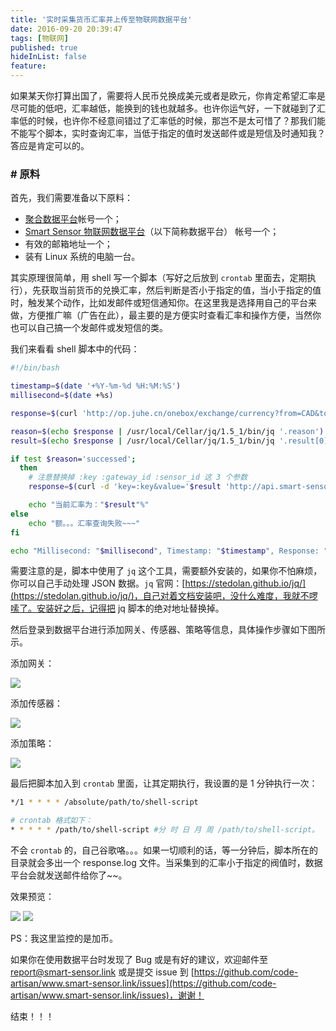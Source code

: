 ```yaml
---
title: '实时采集货币汇率并上传至物联网数据平台'
date: 2016-09-20 20:39:47
tags: [物联网]
published: true
hideInList: false
feature: 
---
```


如果某天你打算出国了，需要将人民币兑换成美元或者是欧元，你肯定希望汇率是尽可能的低吧，汇率越低，能换到的钱也就越多。也许你运气好，一下就碰到了汇率低的时候，也许你不经意间错过了汇率低的时候，那岂不是太可惜了？那我们能不能写个脚本，实时查询汇率，当低于指定的值时发送邮件或是短信及时通知我？答应是肯定可以的。

<!-- more -->

### # 原料

首先，我们需要准备以下原料：
- [聚合数据平台](https://www.juhe.cn/)帐号一个；
- [Smart Sensor 物联网数据平台](https://www.smart-sensor.link/auth/sign-up)（以下简称数据平台） 帐号一个；
- 有效的邮箱地址一个；
- 装有 Linux 系统的电脑一台。

其实原理很简单，用 shell 写一个脚本（写好之后放到 `crontab` 里面去，定期执行），先获取当前货币的兑换汇率，然后判断是否小于指定的值，当小于指定的值时，触发某个动作，比如发邮件或短信通知你。在这里我是选择用自己的平台来做，方便推广嘛（广告在此），最主要的是方便实时查看汇率和操作方便，当然你也可以自己搞一个发邮件或发短信的类。

我们来看看 shell 脚本中的代码：
```bash
#!/bin/bash

timestamp=$(date '+%Y-%m-%d %H:%M:%S')
millisecond=$(date +%s)

response=$(curl 'http://op.juhe.cn/onebox/exchange/currency?from=CAD&to=CNY&key=:key') # 替换为你自己的KEY

reason=$(echo $response | /usr/local/Cellar/jq/1.5_1/bin/jq '.reason') # 替换为你本机 jq 脚本的绝对地址
result=$(echo $response | /usr/local/Cellar/jq/1.5_1/bin/jq '.result[0].exchange') # 替换为你本机 jq 脚本的绝对地址

if test $reason='successed';
  then
    # 注意替换掉 :key :gateway_id :sensor_id 这 3 个参数
    response=$(curl -d 'key=:key&value='$result 'http://api.smart-sensor.link/v1/gateway/:gateway_id/sensor/:sensor_id/append')

    echo "当前汇率为："$result"%"
else
    echo "额。。。汇率查询失败~~~"
fi

echo "Millisecond: "$millisecond", Timestamp: "$timestamp", Response: "$response >> response.log # 写入到日志
```

需要注意的是，脚本中使用了 `jq` 这个工具，需要额外安装的，如果你不怕麻烦，你可以自己手动处理 JSON 数据。`jq` 官网：[https://stedolan.github.io/jq/](https://stedolan.github.io/jq/)，自己对着文档安装吧，没什么难度，我就不啰嗦了。安装好之后，记得把 jq 脚本的绝对地址替换掉。

然后登录到数据平台进行添加网关、传感器、策略等信息，具体操作步骤如下图所示。

添加网关：
<div class="text-center"><img src="http://o8ciju3cb.bkt.clouddn.com/BF26D631-9CE8-4DFC-8C59-9FAB882E760A.png?e=1493720917&token=wJr8a_CVH-3dirDXIb1Vm09q-fdVPkuA0X1IpEI2:O3IJ7sJ2Xjx_8fIeaKOlh0h2vFc" /></div>

添加传感器：
<div class="text-center"><img src="http://o8ciju3cb.bkt.clouddn.com/A5F4C129-D0B0-4FF8-8E76-D83034738F55.png?e=1493720917&token=wJr8a_CVH-3dirDXIb1Vm09q-fdVPkuA0X1IpEI2:iUQIG20ICe1jNRIhw-31TAoDbM8" /></div>

添加策略：
<div class="text-center"><img src="http://o8ciju3cb.bkt.clouddn.com/DE552A62-4F49-46BF-9C40-A1960F15312C.png?e=1493720917&token=wJr8a_CVH-3dirDXIb1Vm09q-fdVPkuA0X1IpEI2:fwVwPA_iPZnnzRJqX8zsdzko9eY" /></div>

最后把脚本加入到 `crontab` 里面，让其定期执行，我设置的是 1 分钟执行一次：

```bash
*/1 * * * * /absolute/path/to/shell-script

# crontab 格式如下：
* * * * * /path/to/shell-script #分 时 日 月 周 /path/to/shell-script。
```

不会 `crontab` 的，自己谷歌咯。。。如果一切顺利的话，等一分钟后，脚本所在的目录就会多出一个 response.log 文件。当采集到的汇率小于指定的阀值时，数据平台会就发送邮件给你了~~。

效果预览：
<div class="text-center"><img src="http://o8ciju3cb.bkt.clouddn.com/2E25B8A3-610C-441A-879F-1F4FF8431782.png?e=1493720917&token=wJr8a_CVH-3dirDXIb1Vm09q-fdVPkuA0X1IpEI2:T83YM9IN1r2BUqvsvQJ8aOGghP0" />
<img src="http://o8ciju3cb.bkt.clouddn.com/C2B4DF01-7BC0-4E04-8EDC-9D2E1E00F575.png?e=1493720917&token=wJr8a_CVH-3dirDXIb1Vm09q-fdVPkuA0X1IpEI2:vyPR-2uHm45Aszc35lHVSeWMJKo" /></div>

PS：我这里监控的是加币。

如果你在使用数据平台时发现了 Bug 或是有好的建议，欢迎邮件至 report@smart-sensor.link 或是提交 issue 到 [https://github.com/code-artisan/www.smart-sensor.link/issues](https://github.com/code-artisan/www.smart-sensor.link/issues)，谢谢！

结束！！！
